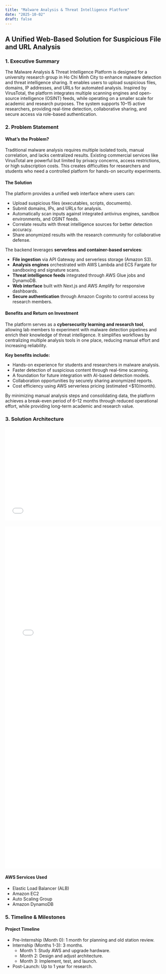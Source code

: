 ```yaml
---
title: "Malware Analysis & Threat Intelligence Platform"
date: "2025-10-02"
draft: false
---
```


## A Unified Web-Based Solution for Suspicious File and URL Analysis

### 1. Executive Summary
The Malware Analysis & Threat Intelligence Platform is designed for a university research group in Ho Chi Minh City to enhance malware detection and threat intelligence sharing. It enables users to upload suspicious files, domains, IP addresses, and URLs for automated analysis. Inspired by VirusTotal, the platform integrates multiple scanning engines and open-source intelligence (OSINT) feeds, while operating on a smaller scale for academic and research purposes. The system supports 10–15 active researchers, providing real-time detection, collaborative sharing, and secure access via role-based authentication.

### 2. Problem Statement
#### What’s the Problem?
Traditional malware analysis requires multiple isolated tools, manual correlation, and lacks centralized results. Existing commercial services like VirusTotal are powerful but limited by privacy concerns, access restrictions, or high subscription costs. This creates difficulties for researchers and students who need a controlled platform for hands-on security experiments.

#### The Solution
The platform provides a unified web interface where users can:
- Upload suspicious files (executables, scripts, documents).
- Submit domains, IPs, and URLs for analysis.
- Automatically scan inputs against integrated antivirus engines, sandbox environments, and OSINT feeds.
- Correlate results with threat intelligence sources for better detection accuracy.
- Share anonymized results with the research community for collaborative defense.

The backend leverages **serverless and container-based services**:
- **File ingestion** via API Gateway and serverless storage (Amazon S3).
- **Analysis engines** orchestrated with AWS Lambda and ECS Fargate for sandboxing and signature scans.
- **Threat intelligence feeds** integrated through AWS Glue jobs and DynamoDB.
- **Web interface** built with Next.js and AWS Amplify for responsive dashboards.
- **Secure authentication** through Amazon Cognito to control access by research members.

#### Benefits and Return on Investment
The platform serves as a **cybersecurity learning and research tool**, allowing lab members to experiment with malware detection pipelines and enrich their knowledge of threat intelligence. It simplifies workflows by centralizing multiple analysis tools in one place, reducing manual effort and increasing reliability.

**Key benefits include:**
- Hands-on experience for students and researchers in malware analysis.
- Faster detection of suspicious content through real-time scanning.
- A foundation for future integration with AI-based detection models.
- Collaboration opportunities by securely sharing anonymized reports.
- Cost efficiency using AWS serverless pricing (estimated <$10/month).

By minimizing manual analysis steps and consolidating data, the platform achieves a break-even period of 6–12 months through reduced operational effort, while providing long-term academic and research value.

### 3. Solution Architecture

<div style="display: flex; justify-content: center;">
  <iframe src="/high-level-view-2.drawio.html?v=1" width="900" height="300" style="border:none;"></iframe>
</div>

<div style="display: flex; justify-content: center; margin-top:20px;">
  <iframe src="/high-level-view.drawio.html" width="800" height="1100" style="border:none;"></iframe>
</div>

#### AWS Services Used
- Elastic Load Balancer (ALB)
- Amazon EC2
- Auto Scaling Group
- Amazon DynamoDB

### 5. Timeline & Milestones
#### Project Timeline

- Pre-Internship (Month 0): 1 month for planning and old station review.
- Internship (Months 1-3): 3 months.
    - Month 1: Study AWS and upgrade hardware.
    - Month 2: Design and adjust architecture.
    - Month 3: Implement, test, and launch.
- Post-Launch: Up to 1 year for research.
